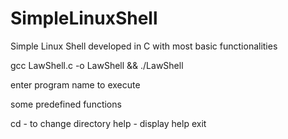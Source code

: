 # SimpleLinuxShell
Simple Linux Shell developed in C with most basic functionalities

gcc LawShell.c -o LawShell && ./LawShell

enter program name to execute

some predefined functions

cd - to change directory
help - display help
exit
